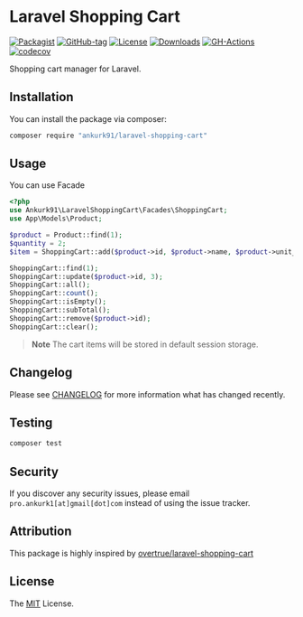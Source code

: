 # Laravel Shopping Cart

[![Packagist](https://badgen.net/packagist/v/ankurk91/laravel-shopping-cart)](https://packagist.org/packages/ankurk91/laravel-shopping-cart)
[![GitHub-tag](https://badgen.net/github/tag/ankurk91/laravel-shopping-cart)](https://github.com/ankurk91/laravel-shopping-cart/releases)
[![License](https://badgen.net/packagist/license/ankurk91/laravel-shopping-cart)](LICENSE.txt)
[![Downloads](https://badgen.net/packagist/dt/ankurk91/laravel-shopping-cart)](https://packagist.org/packages/ankurk91/laravel-shopping-cart/stats)
[![GH-Actions](https://github.com/ankurk91/laravel-shopping-cart/workflows/tests/badge.svg)](https://github.com/ankurk91/laravel-shopping-cart/actions)
[![codecov](https://codecov.io/gh/ankurk91/laravel-shopping-cart/branch/main/graph/badge.svg)](https://codecov.io/gh/ankurk91/laravel-shopping-cart)

Shopping cart manager for Laravel.

## Installation

You can install the package via composer:

```bash
composer require "ankurk91/laravel-shopping-cart"
```

## Usage

You can use Facade

```php
<?php
use Ankurk91\LaravelShoppingCart\Facades\ShoppingCart;
use App\Models\Product;

$product = Product::find(1);
$quantity = 2;
$item = ShoppingCart::add($product->id, $product->name, $product->unit_price, $quantity);

ShoppingCart::find(1);
ShoppingCart::update($product->id, 3);
ShoppingCart::all();
ShoppingCart::count();
ShoppingCart::isEmpty();
ShoppingCart::subTotal();
ShoppingCart::remove($product->id);
ShoppingCart::clear();
```

> **Note**
> The cart items will be stored in default session storage.

## Changelog

Please see [CHANGELOG](CHANGELOG.md) for more information what has changed recently.

## Testing

```bash
composer test
```

## Security

If you discover any security issues, please email `pro.ankurk1[at]gmail[dot]com` instead of using the issue tracker.

## Attribution

This package is highly inspired by [overtrue/laravel-shopping-cart](https://github.com/overtrue/laravel-shopping-cart)

## License

The [MIT](https://opensource.org/licenses/MIT) License.